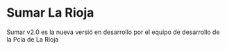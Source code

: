 
# Sumar La Rioja
Sumar v2.0 es la nueva versió en desarrollo por el equipo de desarrollo de la Pcia de La Rioja


